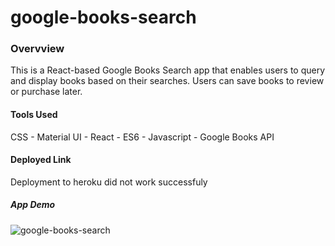 # google-books-search

### Overvview
This is a React-based Google Books Search app that enables users to query and display books based on their searches. Users can save books to review or purchase later.

#### Tools Used
CSS - Material UI - React - ES6 - Javascript - Google Books API

#### Deployed Link
Deployment to heroku did not work successfuly 

##### App Demo

![google-books-search](demo.gif)
